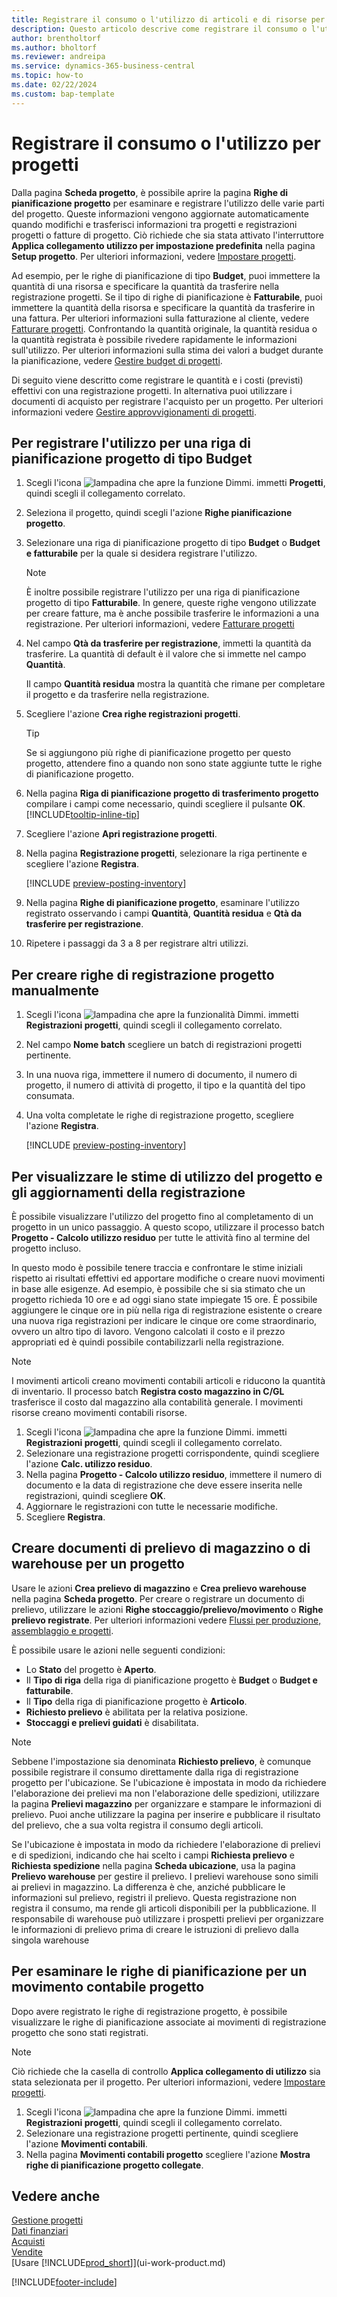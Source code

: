```yaml
---
title: Registrare il consumo o l'utilizzo di articoli e di risorse per progetti
description: Questo articolo descrive come registrare il consumo o l'utilizzo degli articoli o delle risorse per progetti nella gestione progetti.
author: brentholtorf
ms.author: bholtorf
ms.reviewer: andreipa
ms.service: dynamics-365-business-central
ms.topic: how-to
ms.date: 02/22/2024
ms.custom: bap-template
---
```

# <a name="record-consumption-or-usage-for-projects"></a>Registrare il consumo o l'utilizzo per progetti

Dalla pagina **Scheda progetto**, è possibile aprire la pagina **Righe di pianificazione progetto** per esaminare e registrare l'utilizzo delle varie parti del progetto. Queste informazioni vengono aggiornate automaticamente quando modifichi e trasferisci informazioni tra progetti e registrazioni progetti o fatture di progetto. Ciò richiede che sia stata attivato l'interruttore **Applica collegamento utilizzo per impostazione predefinita** nella pagina **Setup progetto**. Per ulteriori informazioni, vedere [Impostare progetti](projects-how-setup-jobs.md).  

Ad esempio, per le righe di pianificazione di tipo **Budget**, puoi immettere la quantità di una risorsa e specificare la quantità da trasferire nella registrazione progetti. Se il tipo di righe di pianificazione è **Fatturabile**, puoi immettere la quantità della risorsa e specificare la quantità da trasferire in una fattura. Per ulteriori informazioni sulla fatturazione al cliente, vedere [Fatturare progetti](projects-how-invoice-jobs.md). Confrontando la quantità originale, la quantità residua o la quantità registrata è possibile rivedere rapidamente le informazioni sull'utilizzo. Per ulteriori informazioni sulla stima dei valori a budget durante la pianificazione, vedere [Gestire budget di progetti](projects-how-manage-budgets.md).  

Di seguito viene descritto come registrare le quantità e i costi (previsti) effettivi con una registrazione progetti. In alternativa puoi utilizzare i documenti di acquisto per registrare l'acquisto per un progetto. Per ulteriori informazioni vedere [Gestire approvvigionamenti di progetti](projects-how-manage-project-supplies.md).

## <a name="to-record-usage-for-a-project-planning-line-of-type-budget"></a>Per registrare l'utilizzo per una riga di pianificazione progetto di tipo Budget

1. Scegli l'icona ![lampadina che apre la funzione Dimmi.](media/ui-search/search_small.png "Dimmi cosa vuoi fare") immetti **Progetti**, quindi scegli il collegamento correlato.  
2. Seleziona il progetto, quindi scegli l'azione **Righe pianificazione progetto**. 
3. Selezionare una riga di pianificazione progetto di tipo **Budget** o **Budget e fatturabile** per la quale si desidera registrare l'utilizzo.   

    > [!NOTE]
    > È inoltre possibile registrare l'utilizzo per una riga di pianificazione progetto di tipo **Fatturabile**. In genere, queste righe vengono utilizzate per creare fatture, ma è anche possibile trasferire le informazioni a una registrazione. Per ulteriori informazioni, vedere [Fatturare progetti](projects-how-invoice-jobs.md) 

4. Nel campo **Qtà da trasferire per registrazione**, immetti la quantità da trasferire. La quantità di default è il valore che si immette nel campo **Quantità**.

    Il campo **Quantità residua** mostra la quantità che rimane per completare il progetto e da trasferire nella registrazione.
5. Scegliere l'azione **Crea righe registrazioni progetti**.

    > [!TIP]
    > Se si aggiungono più righe di pianificazione progetto per questo progetto, attendere fino a quando non sono state aggiunte tutte le righe di pianificazione progetto.
6. Nella pagina **Riga di pianificazione progetto di trasferimento progetto** compilare i campi come necessario, quindi scegliere il pulsante **OK**. [!INCLUDE[tooltip-inline-tip](includes/tooltip-inline-tip_md.md)]
7. Scegliere l'azione **Apri registrazione progetti**.  
8. Nella pagina **Registrazione progetti**, selezionare la riga pertinente e scegliere l'azione **Registra**.

    [!INCLUDE [preview-posting-inventory](includes/preview-posting-inventory.md)]

9. Nella pagina **Righe di pianificazione progetto**, esaminare l'utilizzo registrato osservando i campi **Quantità**, **Quantità residua** e **Qtà da trasferire per registrazione**.  
10. Ripetere i passaggi da 3 a 8 per registrare altri utilizzi.  

## <a name="to-create-project-journal-lines-manually"></a>Per creare righe di registrazione progetto manualmente

1. Scegli l'icona ![lampadina che apre la funzionalità Dimmi.](media/ui-search/search_small.png "Dimmi cosa vuoi fare") immetti **Registrazioni progetti**, quindi scegli il collegamento correlato.  
2. Nel campo **Nome batch** scegliere un batch di registrazioni progetti pertinente.  
3. In una nuova riga, immettere il numero di documento, il numero di progetto, il numero di attività di progetto, il tipo e la quantità del tipo consumata.  
4. Una volta completate le righe di registrazione progetto, scegliere l'azione **Registra**.  

    [!INCLUDE [preview-posting-inventory](includes/preview-posting-inventory.md)]

## <a name="to-view-project-usage-estimates-and-post-updates"></a>Per visualizzare le stime di utilizzo del progetto e gli aggiornamenti della registrazione

È possibile visualizzare l'utilizzo del progetto fino al completamento di un progetto in un unico passaggio. A questo scopo, utilizzare il processo batch **Progetto - Calcolo utilizzo residuo** per tutte le attività fino al termine del progetto incluso.  

In questo modo è possibile tenere traccia e confrontare le stime iniziali rispetto ai risultati effettivi ed apportare modifiche o creare nuovi movimenti in base alle esigenze. Ad esempio, è possibile che si sia stimato che un progetto richieda 10 ore e ad oggi siano state impiegate 15 ore. È possibile aggiungere le cinque ore in più nella riga di registrazione esistente o creare una nuova riga registrazioni per indicare le cinque ore come straordinario, ovvero un altro tipo di lavoro. Vengono calcolati il costo e il prezzo appropriati ed è quindi possibile contabilizzarli nella registrazione.  

> [!NOTE]  
> I movimenti articoli creano movimenti contabili articoli e riducono la quantità di inventario. Il processo batch **Registra costo magazzino in C/GL** trasferisce il costo dal magazzino alla contabilità generale. I movimenti risorse creano movimenti contabili risorse.  

1. Scegli l'icona ![lampadina che apre la funzione Dimmi.](media/ui-search/search_small.png "Dimmi cosa vuoi fare") immetti **Registrazioni progetti**, quindi scegli il collegamento correlato.  
2. Selezionare una registrazione progetti corrispondente, quindi scegliere l'azione **Calc. utilizzo residuo**.  
3. Nella pagina **Progetto - Calcolo utilizzo residuo**, immettere il numero di documento e la data di registrazione che deve essere inserita nelle registrazioni, quindi scegliere **OK**.  
4. Aggiornare le registrazioni con tutte le necessarie modifiche.  
5. Scegliere **Registra**.

## <a name="create-inventory-and-warehouse-pick-documents-for-a-project"></a>Creare documenti di prelievo di magazzino o di warehouse per un progetto

Usare le azioni **Crea prelievo di magazzino** e **Crea prelievo warehouse** nella pagina **Scheda progetto**. Per creare o registrare un documento di prelievo, utilizzare le azioni **Righe stoccaggio/prelievo/movimento** o **Righe prelievo registrate**. Per ulteriori informazioni vedere [Flussi per produzione, assemblaggio e progetti](design-details-internal-warehouse-flows.md).

È possibile usare le azioni nelle seguenti condizioni:

* Lo **Stato** del progetto è **Aperto**.
* Il **Tipo di riga** della riga di pianificazione progetto è **Budget** o **Budget e fatturabile**.
* Il **Tipo** della riga di pianificazione progetto è **Articolo**.
* **Richiesto prelievo** è abilitata per la relativa posizione.
* **Stoccaggi e prelievi guidati** è disabilitata.

> [!NOTE] 
> Sebbene l'impostazione sia denominata **Richiesto prelievo**, è comunque possibile registrare il consumo direttamente dalla riga di registrazione progetto per l'ubicazione. Se l'ubicazione è impostata in modo da richiedere l'elaborazione dei prelievi ma non l'elaborazione delle spedizioni, utilizzare la pagina **Prelievi magazzino** per organizzare e stampare le informazioni di prelievo. Puoi anche utilizzare la pagina per inserire e pubblicare il risultato del prelievo, che a sua volta registra il consumo degli articoli. 
> 
> Se l'ubicazione è impostata in modo da richiedere l'elaborazione di prelievi e di spedizioni, indicando che hai scelto i campi **Richiesta prelievo** e **Richiesta spedizione** nella pagina **Scheda ubicazione**, usa la pagina **Prelievo warehouse** per gestire il prelievo. I prelievi warehouse sono simili ai prelievi in magazzino. La differenza è che, anziché pubblicare le informazioni sul prelievo, registri il prelievo. Questa registrazione non registra il consumo, ma rende gli articoli disponibili per la pubblicazione. Il responsabile di warehouse può utilizzare i prospetti prelievi per organizzare le informazioni di prelievo prima di creare le istruzioni di prelievo dalla singola warehouse

## <a name="to-review-planning-lines-for-a-project-ledger-entry"></a>Per esaminare le righe di pianificazione per un movimento contabile progetto

Dopo avere registrato le righe di registrazione progetto, è possibile visualizzare le righe di pianificazione associate ai movimenti di registrazione progetto che sono stati registrati.

> [!NOTE]  
> Ciò richiede che la casella di controllo **Applica collegamento di utilizzo** sia stata selezionata per il progetto. Per ulteriori informazioni, vedere [Impostare progetti](projects-how-setup-jobs.md).  

1. Scegli l'icona ![lampadina che apre la funzione Dimmi.](media/ui-search/search_small.png "Informazioni sull'operazione che si desidera eseguire") immetti **Registrazioni progetti**, quindi scegli il collegamento correlato.  
2. Selezionare una registrazione progetti pertinente, quindi scegliere l'azione **Movimenti contabili**.  
3. Nella pagina **Movimenti contabili progetto** scegliere l'azione **Mostra righe di pianificazione progetto collegate**.

## <a name="see-also"></a>Vedere anche

[Gestione progetti](projects-manage-projects.md)  
[Dati finanziari](finance.md)  
[Acquisti](purchasing-manage-purchasing.md)  
[Vendite](sales-manage-sales.md)  
[Usare [!INCLUDE[prod_short](includes/prod_short.md)]](ui-work-product.md)  

[!INCLUDE[footer-include](includes/footer-banner.md)]
